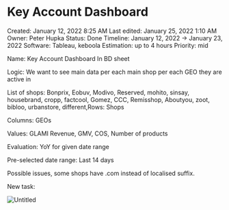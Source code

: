 # Key Account Dashboard

Created: January 12, 2022 8:25 AM
Last edited: January 25, 2022 1:10 AM
Owner: Peter Hupka
Status: Done
Timeline: January 12, 2022 → January 23, 2022
Software: Tableau, keboola
Estimation: up to 4 hours
Priority: mid

Name: Key Account Dashboard In BD sheet

Logic: We want to see main data per each main shop per each GEO they are active in

List of shops: Bonprix, Eobuv, Modivo, Reserved, mohito, sinsay, housebrand, cropp, factcool, Gomez, CCC, Remisshop, Aboutyou, zoot, bibloo, urbanstore, different,Rows: Shops

Columns: GEOs

Values: GLAMI Revenue, GMV, COS, Number of products

Evaluation: YoY for given date range

Pre-selected date range: Last 14 days

Possible issues, some shops have .com instead of localised suffix.

New task: 

![Untitled](Key%20Account%20Dashboard%20a4d9a8e370314a3ca80b85d18d303076/Untitled.png)